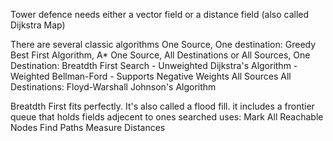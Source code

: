 Tower defence needs either a vector field or a distance field 
(also called Dijkstra Map)

There are several classic algorithms
    One Source, One destination:
        Greedy Best First Algorithm,
        A*
    One Source, All Destinations or All Sources, One Destination:
        Breatdth First Search - Unweighted
        Dijkstra's Algorithm - Weighted
        Bellman-Ford - Supports Negative Weights
    All Sources All Destinations:
        Floyd-Warshall
        Johnson's Algorithm

Breatdth First fits perfectly. It's also called a flood fill.
it includes a frontier queue that holds fields adjecent to ones searched
uses:
    Mark All Reachable Nodes
    Find Paths
    Measure Distances

